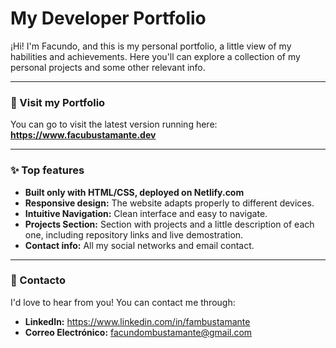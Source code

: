 # My Developer Portfolio

¡Hi! I'm Facundo, and this is my personal portfolio, a little view of my habilities and achievements. Here you'll can explore a collection of my personal projects and some other relevant info.

---

### 🌟 Visit my Portfolio

You can go to visit the latest version running here: **https://www.facubustamante.dev**

---

### ✨ Top features

-   **Built only with HTML/CSS, deployed on <a src="https://www.netlify.com/">Netlify.com</a>**
-   **Responsive design:** The website adapts properly to different devices. 
-   **Intuitive Navigation:** Clean interface and easy to navigate.
-   **Projects Section:** Section with projects and a little description of each one, including repository links and live demostration.
-   **Contact info:** All my social networks and email contact.

---

### 💬 Contacto

I'd love to hear from you! You can contact me through:

-   **LinkedIn:** https://www.linkedin.com/in/fambustamante
-   **Correo Electrónico:** facundombustamante@gmail.com
